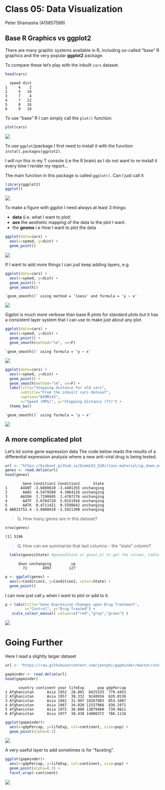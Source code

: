 # Class 05: Data Visualization
Peter Shamasha (A15857589)

## Base R Graphics vs ggplot2

There are many graphic systems available in R, including so-called
“base” R graphics and the very popular **ggplot2** package.

To compare these let’s play with the inbuilt `cars` dataset.

``` r
head(cars)
```

      speed dist
    1     4    2
    2     4   10
    3     7    4
    4     7   22
    5     8   16
    6     9   10

To use “base” R I can simply call the `plot()` function:

``` r
plot(cars)
```

![](class05_files/figure-commonmark/unnamed-chunk-2-1.png)

To use `ggplot2`package I first need to install it with the function
`install.packages(ggplot2)`.

I will run this in my T console (i.e the R brain) as I do not want to
re-install it every time I render my report…

The main function in this package is called `ggplot()`. Can I just call
it

``` r
library(ggplot2)
ggplot()
```

![](class05_files/figure-commonmark/unnamed-chunk-3-1.png)

To make a figure with ggplot I need always at least 3 things:

- **data** (i.e. what I want to plot)
- **aes** the aesthetic mapping of the data to the plot I want.
- the **geoms** i.e How I want to plot the data

``` r
ggplot(data=cars) + 
  aes(x=speed, y=dist) +
  geom_point()
```

![](class05_files/figure-commonmark/unnamed-chunk-4-1.png)

If I want to add more things I can just keep adding layers, e.g.

``` r
ggplot(data=cars) + 
  aes(x=speed, y=dist) +
  geom_point() + 
  geom_smooth()
```

    `geom_smooth()` using method = 'loess' and formula = 'y ~ x'

![](class05_files/figure-commonmark/unnamed-chunk-5-1.png)

Ggplot is much more verbose than base R plots for standard plots but it
has a consistent layer system that I can use to make just about any
plot.

``` r
ggplot(data=cars) + 
  aes(x=speed, y=dist) +
  geom_point() + 
  geom_smooth(method="lm", se=F)
```

    `geom_smooth()` using formula = 'y ~ x'

![](class05_files/figure-commonmark/unnamed-chunk-6-1.png)

``` r
ggplot(data=cars) + 
  aes(x=speed, y=dist) +
  geom_point() + 
  geom_smooth(method="lm", se=F) +
  labs(title="Stopping distance for old cars", 
       subtitle="From the inbuilt cars dataset",
       caption="BIMM143", 
       x="Speed (MPG)", y="Stopping distance (ft)") + 
  theme_bw()
```

    `geom_smooth()` using formula = 'y ~ x'

![](class05_files/figure-commonmark/unnamed-chunk-7-1.png)

## A more complicated plot

Let’s lot some gene expression data The code below reads the results of
a differential expression analysis where a new anti-viral drug is being
tested.

``` r
url <- "https://bioboot.github.io/bimm143_S20/class-material/up_down_expression.txt"
genes <- read.delim(url)
head(genes)
```

            Gene Condition1 Condition2      State
    1      A4GNT -3.6808610 -3.4401355 unchanging
    2       AAAS  4.5479580  4.3864126 unchanging
    3      AASDH  3.7190695  3.4787276 unchanging
    4       AATF  5.0784720  5.0151916 unchanging
    5       AATK  0.4711421  0.5598642 unchanging
    6 AB015752.4 -3.6808610 -3.5921390 unchanging

> Q. How many genes are in this dataset?

``` r
nrow(genes)
```

    [1] 5196

> Q. How can we summarize that last columns - the “state” column?

``` r
  table(genes$State) #genes$State or gene[,4] to get the column, table() to put the column data in a table#
```


          down unchanging         up 
            72       4997        127 

``` r
p <- ggplot(genes) +
  aes(x=Condition1, y=Condition2, color=State) +
  geom_point()
```

I can now just call `p` when I want to plot or add to it.

``` r
p + labs(title="Gene Expression Changes upon Drug Treatment",
         x="Control", y="Drug Treated") +
   scale_colour_manual( values=c("red","gray","green") )
```

![](class05_files/figure-commonmark/unnamed-chunk-12-1.png)

# Going Further

Here I read a slightly larger dataset

``` r
url <- "https://raw.githubusercontent.com/jennybc/gapminder/master/inst/extdata/gapminder.tsv"

gapminder <- read.delim(url)
head(gapminder)
```

          country continent year lifeExp      pop gdpPercap
    1 Afghanistan      Asia 1952  28.801  8425333  779.4453
    2 Afghanistan      Asia 1957  30.332  9240934  820.8530
    3 Afghanistan      Asia 1962  31.997 10267083  853.1007
    4 Afghanistan      Asia 1967  34.020 11537966  836.1971
    5 Afghanistan      Asia 1972  36.088 13079460  739.9811
    6 Afghanistan      Asia 1977  38.438 14880372  786.1134

``` r
ggplot(gapminder)+
  aes(x=gdpPercap, y=lifeExp, col=continent, size=pop) + 
  geom_point(alpha=0.3)
```

![](class05_files/figure-commonmark/unnamed-chunk-14-1.png)

A very useful layer to add sometimes is for “faceting”.

``` r
ggplot(gapminder)+
  aes(x=gdpPercap, y=lifeExp, col=continent, size=pop) + 
  geom_point(alpha=0.3) +
  facet_wrap(~continent)
```

![](class05_files/figure-commonmark/unnamed-chunk-15-1.png)
